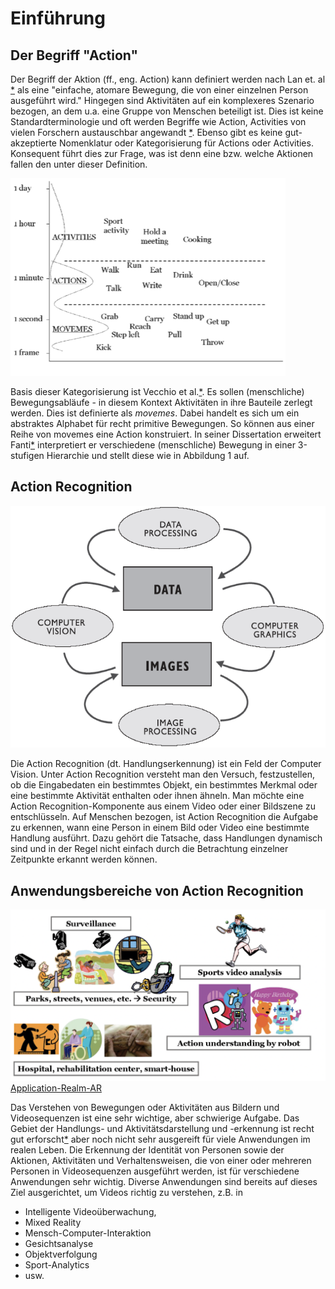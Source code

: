 # Einführung

## Der Begriff "Action"

Der Begriff der Aktion (ff., eng. Action) kann definiert werden nach Lan et. al [*](https://proceedings.neurips.cc/paper/2012/file/c399862d3b9d6b76c8436e924a68c45b-Paper.pdf) als eine "einfache, atomare Bewegung, die von einer einzelnen Person ausgeführt wird." Hingegen sind Aktivitäten auf ein komplexeres Szenario bezogen, an dem u.a. eine Gruppe von Menschen beteiligt ist. Dies ist keine Standardterminologie und oft werden Begriffe wie Action, Activities von vielen Forschern austauschbar angewandt
[*](https://www.sciencedirect.com/science/article/pii/S1077314206001263).
Ebenso gibt es keine gut-akzeptierte Nomenklatur oder Kategorisierung für Actions oder Activities.
Konsequent führt dies zur Frage, was ist denn eine bzw. welche Aktionen fallen den unter dieser Definition.

![move_and_action](img/Concept_of_moveme_and_action_hierarchy.png)

Basis dieser Kategorisierung ist Vecchio et al.[*](https://www.researchgate.net/publication/222651782_Decomposition_of_human_motion_into_dynamics-based_primitives_with_application_to_drawing_tasks). Es sollen (menschliche) Bewegungsabläufe - in diesem Kontext Aktivitäten in ihre Bauteile zerlegt werden. Dies ist definierte als *movemes*. Dabei handelt es sich um ein abstraktes Alphabet für recht primitive Bewegungen. So können aus einer Reihe von movemes eine Action konstruiert. In seiner Dissertation erweitert Fanti[*](https://thesis.library.caltech.edu/5178/) interpretiert er verschiedene (menschliche) Bewegung in einer 3-stufigen Hierarchie und stellt diese wie in Abbildung 1 auf.
## Action Recognition

![computer_vision](img/Computer_Vision.png)

Die Action Recognition (dt. Handlungserkennung) ist ein Feld der Computer Vision.
Unter Action Recognition versteht man den Versuch, festzustellen, ob die Eingabedaten ein bestimmtes Objekt, ein bestimmtes Merkmal oder eine bestimmte Aktivität enthalten oder ihnen ähneln. Man möchte eine Action Recognition-Komponente aus einem Video oder einer Bildszene zu entschlüsseln. Auf Menschen bezogen, ist Action Recognition die Aufgabe zu erkennen, wann eine Person in einem Bild oder Video eine bestimmte Handlung ausführt. 
Dazu gehört die Tatsache, dass Handlungen dynamisch sind und in der Regel nicht einfach durch die Betrachtung einzelner Zeitpunkte erkannt werden können.
## Anwendungsbereiche von Action Recognition

![application_realm_ar](img/Application_realm_AR.png)
[Application-Realm-AR](https://books.google.de/books?id=xqbdxBtTY\_EC)

Das Verstehen von Bewegungen oder Aktivitäten aus Bildern und Videosequenzen ist eine sehr wichtige, aber schwierige Aufgabe. Das Gebiet der Handlungs- und Aktivitätsdarstellung und -erkennung ist recht gut erforscht[*](https://ieeexplore.ieee.org/document/5771378) aber noch nicht sehr ausgereift für viele Anwendungen im realen Leben. Die Erkennung der Identität von Personen sowie der Aktionen, Aktivitäten und Verhaltensweisen, die von einer oder mehreren Personen in Videosequenzen ausgeführt werden, ist für verschiedene Anwendungen sehr wichtig. Diverse Anwendungen sind bereits auf dieses Ziel ausgerichtet, um Videos richtig zu verstehen, z.B. in

- Intelligente Videoüberwachung,
- Mixed Reality
- Mensch-Computer-Interaktion
- Gesichtsanalyse
- Objektverfolgung
- Sport-Analytics
- usw. 
